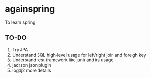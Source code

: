# againspring
To learn spring

## TO-DO

1. Try JPA
1. Understand SQL high-level usage for left/right join and foreigh key
1. Understand test framework like junit and its usage
1. jackson json plugin
1. log4j2 more details